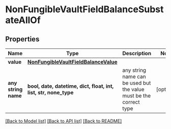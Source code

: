 # NonFungibleVaultFieldBalanceSubstateAllOf


## Properties
Name | Type | Description | Notes
------------ | ------------- | ------------- | -------------
**value** | [**NonFungibleVaultFieldBalanceValue**](NonFungibleVaultFieldBalanceValue.md) |  | 
**any string name** | **bool, date, datetime, dict, float, int, list, str, none_type** | any string name can be used but the value must be the correct type | [optional]

[[Back to Model list]](../README.md#documentation-for-models) [[Back to API list]](../README.md#documentation-for-api-endpoints) [[Back to README]](../README.md)


